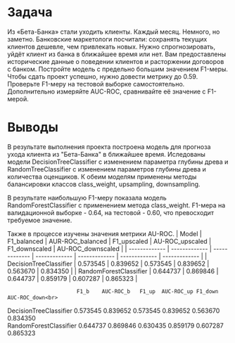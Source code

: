 # Задача
Из «Бета-Банка» стали уходить клиенты. Каждый месяц. Немного, но заметно. Банковские маркетологи посчитали: сохранять текущих клиентов дешевле, чем привлекать новых.
Нужно спрогнозировать, уйдёт клиент из банка в ближайшее время или нет. Вам предоставлены исторические данные о поведении клиентов и расторжении договоров с банком.
Постройте модель с предельно большим значением F1-меры. Чтобы сдать проект успешно, нужно довести метрику до 0.59. Проверьте F1-меру на тестовой выборке самостоятельно.
Дополнительно измеряйте AUC-ROC, сравнивайте её значение с F1-мерой.

# Выводы
В результате выполнения проекта построена модель для прогноза ухода клиента из "Бета-Банка" в ближайшее время.
Иследованы модели DecisionTreeClassifier с изменением параметра глубины древа и RandomTreeClassifier с изменением параметров глубины древа и количества оценщиков. К обеим моделям применены методы балансировки классов class_weight, upsampling, downsampling.

В результате наибольшую F1-меру показала модель RandomForestClassifier с применением метода class_weight.
F1-мера на валидационной выборке - 0.64, на тестовой - 0.60, что превосходит требуемое значение.

Также в процессе изучены значения метрики AU-ROC.
| Model         | F1_balanced   | AUR-ROC_balanced | F1_upscaled | AU-ROC_upscaled | F1_downscaled | AU-ROC_downscaled |
| ------------- | ------------- | ------------- | ------------- | ------------- | ------------- | ------------- |
| DecisionTreeClassifier  | 0.573545  | 0.839652  | 0.573545  | 0.839652  | 0.563670  | 0.834350  |
| RandomForestClassifier  | 0.644737  | 0.869846  | 0.644737  | 0.859179  | 0.607287  | 0.865323  |



                          F1_b    AUC-ROC_b	  F1_up	 AUC-ROC_up	F1_down	AUC-ROC_down<br>
DecisionTreeClassifier	0.573545	0.839652	0.573545	0.839652	0.563670	0.834350<br>
RandomForestClassifier	0.644737	0.869846	0.630435	0.859179	0.607287	0.865323
